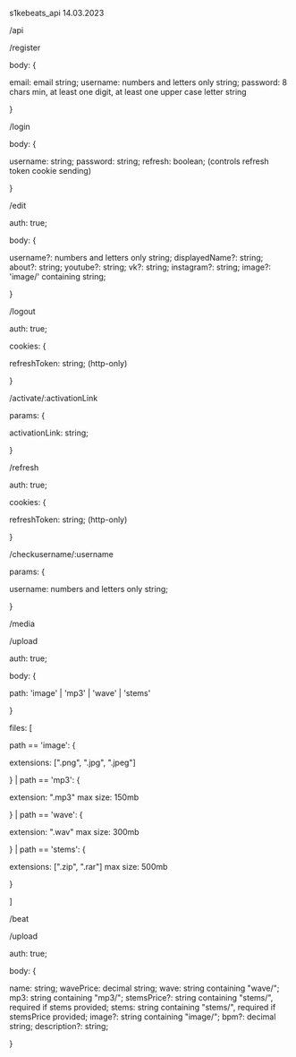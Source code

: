 s1kebeats_api 14.03.2023

/api

/register

body: {

email: email string;
username: numbers and letters only string;
password: 8 chars min, at least one digit, at least one upper case letter string

}

/login

body: {

username: string;
password: string;
refresh: boolean; (controls refresh token cookie sending)

}

/edit

auth: true;

body: {

username?: numbers and letters only string;
displayedName?: string;
about?: string;
youtube?: string;
vk?: string;
instagram?: string;
image?: 'image/' containing string;

}

/logout

auth: true;

cookies: {

refreshToken: string; (http-only)

}

/activate/:activationLink

params: {

activationLink: string;

}

/refresh

auth: true;

cookies: {

refreshToken: string; (http-only)

}

/checkusername/:username

params: {

username: numbers and letters only string;

}

/media

/upload

auth: true;

body: {

path: 'image' | 'mp3' | 'wave' | 'stems'

}

files: [

path == 'image': {

extensions: [".png", ".jpg", ".jpeg"]

} |
path == 'mp3': {

extension: ".mp3"
max size: 150mb

} |
path == 'wave': {

extension: ".wav"
max size: 300mb

} |
path == 'stems': {

extensions: [".zip", ".rar"]
max size: 500mb

}

]

/beat

/upload

auth: true;

body: {

name: string;
wavePrice: decimal string;
wave: string containing "wave/";
mp3: string containing "mp3/";
stemsPrice?: string containing "stems/", required if stems provided;
stems: string containing "stems/", required if stemsPrice provided;
image?: string containing "image/";
bpm?: decimal string;
description?: string;

}
